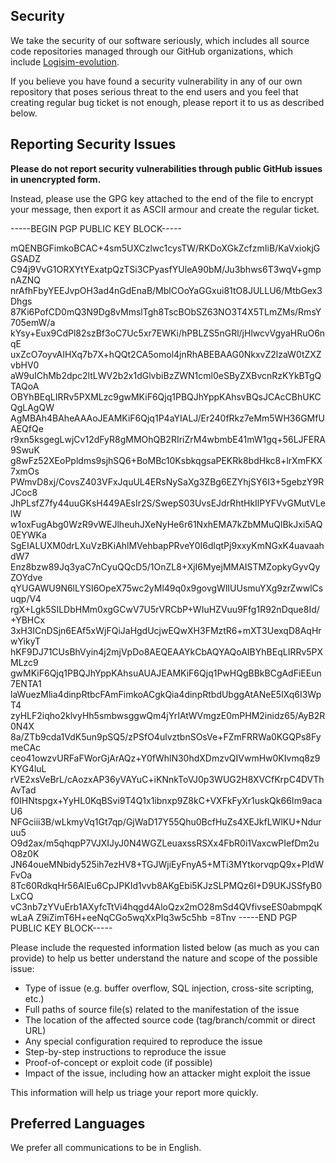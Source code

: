 ## Security

We take the security of our software seriously, which includes all source code repositories managed through our GitHub
organizations, which include [Logisim-evolution](https://github.com/logisim-evolution).

If you believe you have found a security vulnerability in any of our own repository that poses serious threat to the end users and
you feel that creating regular bug ticket is not enough, please report it to us as described below.

## Reporting Security Issues

**Please do not report security vulnerabilities through public GitHub issues in unencrypted form.**

Instead, please use the GPG key attached to the end of the file to encrypt your message, then export it as ASCII armour and create
the regular ticket.

-----BEGIN PGP PUBLIC KEY BLOCK-----

mQENBGFimkoBCAC+4sm5UXCzlwc1cysTW/RKDoXGkZcfzmIiB/KaVxiokjGGSADZ
C94j9VvG1ORXYtYExatpQzTSi3CPyasfYUleA90bM/Ju3bhws6T3wqV+gmpnAZNQ
nrAfhFbyYEEJvpOH3ad4nGdEnaB/MblCOoYaGGxui81tO8JULLU6/MtbGex3Dhgs
87Ki6PofCD0mQ3N9Dg8vMmslTgh8TscBObSZ63NO3T4X5TLmZMs/RmsY705emW/a
kYsy+Eux9CdPl82szBf3oC7Uc5xr7EWKi/hPBLZS5nGRl/jHlwcvVgyaHRuO6nqE
uxZcO7oyvAIHXq7b7X+hQQt2CA5omol4jnRhABEBAAG0NkxvZ2lzaW0tZXZvbHV0
aW9uIChMb2dpc2ltLWV2b2x1dGlvbiBzZWN1cml0eSByZXBvcnRzKYkBTgQTAQoA
OBYhBEqLIRRv5PXMLzc9gwMKiF6Qjq1PBQJhYppKAhsvBQsJCAcCBhUKCQgLAgQW
AgMBAh4BAheAAAoJEAMKiF6Qjq1P4aYIALJ/Er240fRkz7eMm5WH36GMfUAEQfQe
r9xn5ksgegLwjCv12dFyR8gMMOhQB2RIriZrM4wbmbE41mW1gq+56LJFERA9SwuK
g8wFz52XEoPpldms9sjhSQ6+BoMBc10KsbkqgsaPEKRk8bdHkc8+lrXmFKX7xmOs
PWmvD8xj/CovsZ403VFxJquUL4ERsNySaXg3ZBg6EZYhjSY6I3+5gebzY9RJCoc8
JhPLsfZ7fy44uuGKsH449AEsIr2S/SwepS03UvsEJdrRhtHkIlPYFVvGMutVLelW
w1oxFugAbg0WzR9vWEJlheuhJXeNyHe6r61NxhEMA7kZbMMuQlBkJxi5AQ0EYWKa
SgEIALUXM0drLXuVzBKiAhlMVehbapPRveY0I6dlqtPj9xxyKmNGxK4uavaahdW7
Enz8bzw89Jq3yaC7nCyuQQcD5/1OnZL8+XjI6MyejMMAISTMZopkyGyvQyZOYdve
qYUGAWU9N6lLYSI6OpeX75wc2yMl49q0x9govgWlIUUsmuYXg9zrZwwlCsuqp/V4
rgX+Lgk5SILDbHMm0xgGCwV7U5rVRCbP+WIuHZVuu9Ffg1R92nDque8Id/+YBHCx
3xH3ICnDSjn6EAf5xWjFQiJaHgdUcjwEQwXH3FMztR6+mXT3UexqD8AqHrwYikyT
hKF9DJ71CUsBhVyin4j2mjVpDo8AEQEAAYkCbAQYAQoAIBYhBEqLIRRv5PXMLzc9
gwMKiF6Qjq1PBQJhYppKAhsuAUAJEAMKiF6Qjq1PwHQgBBkBCgAdFiEEun7ENTA1
laWuezMlia4dinpRtbcFAmFimkoACgkQia4dinpRtbdUbggAtANeE5lXq6I3WpT4
zyHLF2iqho2klvyHh5smbwsggwQm4jYrIAtWVmgzE0mPHM2inidz65/AyB2R0N4X
8a/ZTb9cda1VdK5un9pSQ5/zPSfO4ulvztbnSOsVe+FZmFRRWa0KGQPs8FymeCAc
ceo41owzvURFaFWorGjArAQz+Y0fWhlN30hdXDmzvQIVwmHw0KIvmq8z9KYG4luL
rVE2xsVeBrL/cAozxAP36yVAYuC+iKNnkToVJ0p3WUG2H8XVCfKrpC4DVThAvTad
f0IHNtspgx+YyHL0KqBSvi9T4Q1x1ibnxp9Z8kC+VXFkFyXr1uskQk66Im9acaU6
NFGciii3B/wLkmyVq1Gt7qp/GjWaD17Y55Qhu0BcfHuZs4XEJkfLWlKU+Nduruu5
O9d2ax/m5qhqpP7VJXIJyJ0N4WGZLeuaxssRSXx4FbR0i1VaxcwPIefDm2uO8z0K
JN64oueMNbidy525ih7ezHV8+TGJWjiEyFnyA5+MTi3MYtkorvqpQ9x+PIdWFvOa
8Tc60RdkqHr56AlEu6CpJPKId1vvb8AKgEbi5KJzSLPMQz6I+D9UKJSSfyB0LxCQ
vC3nb7zYVuErb1AXyfcTtVi4hqgd4AloQzx2mO28mSd4QVfivseES0abmpqKwLaA
Z9iZimT6H+eeNqCGo5wqXxPIq3w5c5hb
=8Tnv
-----END PGP PUBLIC KEY BLOCK-----

Please include the requested information listed below (as much as you can provide) to help us better understand the nature and scope
of the possible issue:

* Type of issue (e.g. buffer overflow, SQL injection, cross-site scripting, etc.)
* Full paths of source file(s) related to the manifestation of the issue
* The location of the affected source code (tag/branch/commit or direct URL)
* Any special configuration required to reproduce the issue
* Step-by-step instructions to reproduce the issue
* Proof-of-concept or exploit code (if possible)
* Impact of the issue, including how an attacker might exploit the issue

This information will help us triage your report more quickly.

## Preferred Languages

We prefer all communications to be in English.
